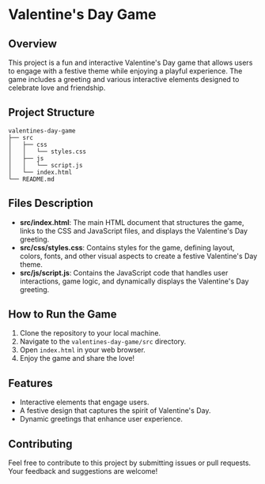 # Valentine's Day Game

## Overview
This project is a fun and interactive Valentine's Day game that allows users to engage with a festive theme while enjoying a playful experience. The game includes a greeting and various interactive elements designed to celebrate love and friendship.

## Project Structure
```
valentines-day-game
├── src
│   ├── css
│   │   └── styles.css
│   ├── js
│   │   └── script.js
│   └── index.html
└── README.md
```

## Files Description
- **src/index.html**: The main HTML document that structures the game, links to the CSS and JavaScript files, and displays the Valentine's Day greeting.
- **src/css/styles.css**: Contains styles for the game, defining layout, colors, fonts, and other visual aspects to create a festive Valentine's Day theme.
- **src/js/script.js**: Contains the JavaScript code that handles user interactions, game logic, and dynamically displays the Valentine's Day greeting.

## How to Run the Game
1. Clone the repository to your local machine.
2. Navigate to the `valentines-day-game/src` directory.
3. Open `index.html` in your web browser.
4. Enjoy the game and share the love!

## Features
- Interactive elements that engage users.
- A festive design that captures the spirit of Valentine's Day.
- Dynamic greetings that enhance user experience.

## Contributing
Feel free to contribute to this project by submitting issues or pull requests. Your feedback and suggestions are welcome!